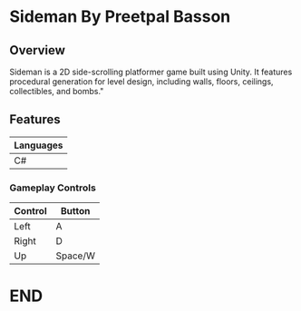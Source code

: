 # Sideman By Preetpal Basson

## Overview

Sideman is a 2D side-scrolling platformer game built using Unity. It features procedural generation for level design, including walls, floors, ceilings, collectibles, and bombs."

## Features

| Languages |
|---|
| C# |

### Gameplay Controls

| Control | Button |
|---|---|
| Left | A |
| Right | D |
| Up | Space/W |


# END




